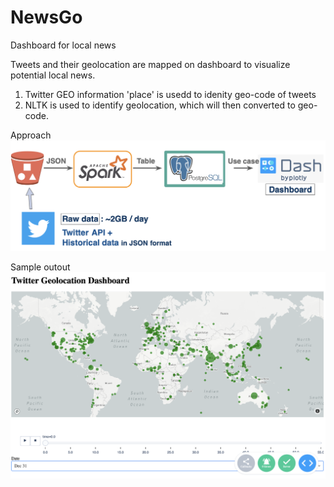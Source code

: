 # NewsGo
Dashboard for local news

Tweets and their geolocation are mapped on dashboard to visualize potential local news.
1. Twitter GEO information 'place' is usedd to idenity geo-code of tweets
2. NLTK is used to identify geolocation, which will then converted to geo-code.

Approach
![Approach](/Approach.png)

Sample outout
![demo](/Dash_demo_screenshot.png)
